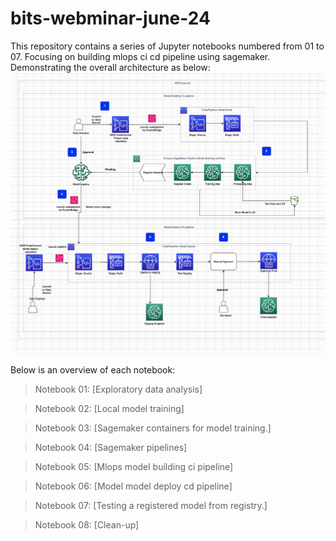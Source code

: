 # bits-webminar-june-24


This repository contains a series of Jupyter notebooks numbered from 01 to 07.
Focusing on building mlops ci cd pipeline using sagemaker.
Demonstrating the overall architecture as below:
![MLOPS Architecture](./design/arch.png)

Below is an overview of each notebook:
> Notebook 01: [Exploratory data analysis]

> Notebook 02: [Local model training]

> Notebook 03: [Sagemaker containers for model training.]

> Notebook 04: [Sagemaker pipelines]

> Notebook 05: [Mlops model building ci pipeline]

> Notebook 06: [Model model deploy cd pipeline]

> Notebook 07: [Testing a registered model from registry.]

> Notebook 08: [Clean-up]
